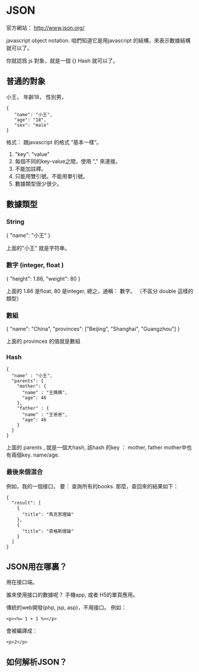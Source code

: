 # JSON

官方網站： http://www.json.org/

javascript object notation.  咱們知道它是用javascript 的結構，來表示數據結構就可以了。

你就認爲 js 對象，就是一個 {} Hash 就可以了。

## 普通的對象

小王， 年齡18， 性別男，

```
{
   "name": "小王",
   "age": "18",
   "sex": "male"
}
```

格式： 跟javascript 的格式 “基本一樣“。

1. "key": "value"
2. 每個不同的key-value之間，使用 "," 來連接。
3. 不能加註釋。
4. 只能用雙引號。不能用單引號。
5. 數據類型很少很少。

## 數據類型

### String

{
  "name": "小王"
}

上面的"小王" 就是字符串。

### 數字  (integer, float )

{
  "height": 1.86,
  "weight": 80
}

上面的  1.86 是float,  80 是integer, 總之，通稱： 數字。 （不區分 double 這樣的類型）

### 數組

{
  "name": "China",
  "provinces": ["Beijing", "Shanghai", "Guangzhou"]
}

上面的 provinces 的值就是數組

### Hash


```
{
  "name" : "小王",
  "parents": {
    "mother": {
      "name" : "王媽媽",
      "age": 46
    },
    "father" : {
      "name" : "王爸爸",
      "age": 46
    }
  }
}
```

上面的 parents , 就是一個大hash,  該hash 的key ：  mother, father
mother中也有兩個key.  name/age.


### 最後來個混合

例如，我的一個接口， 要： 查詢所有的books.
那麼，查回來的結果如下：

```
{
  "result": [
    {
      "title": "馬克思理論"
    },
    {
      "title": "恩格斯理論"
    }
  ]
}
```


## JSON用在哪裏？

用在接口端。

誰來使用接口的數據呢？  手機app, 或者 H5的單頁應用。

傳統的web開發(php, jsp, asp)，不用接口。  例如：

```
<p><%= 1 + 1 %></p>
```
會被編譯成：
```
<p>2</p>
```


## 如何解析JSON？





